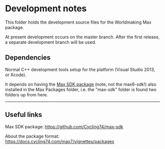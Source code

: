 # Development notes

This folder holds the development source files for the Worldmaking Max package. 

At present development occurs on the master branch. After the first release, a separate development branch will be used.

## Dependencies

Normal C++ development tools setup for the platform (Visual Studio 2013, or Xcode). 

It depends on having the [Max SDK package](https://github.com/Cycling74/max-sdk) (note, not the max6-sdk!) also installed in the Max Packages folder, i.e. the "max-sdk" folder is found two folders up from here.

---

## Useful links

Max SDK package: https://github.com/Cycling74/max-sdk

About the package format: https://docs.cycling74.com/max7/vignettes/packages